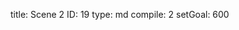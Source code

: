 title:          Scene 2
ID:             19
type:           md
compile:        2
setGoal:        600


